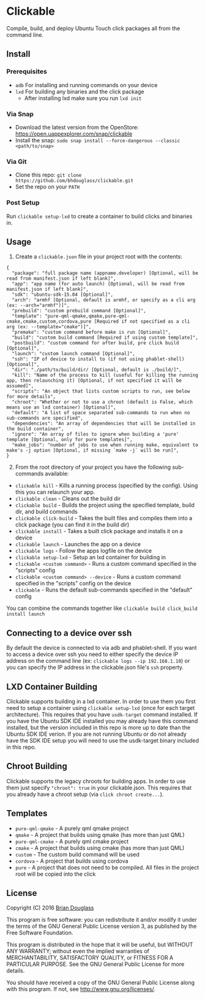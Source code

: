 # Clickable

Compile, build, and deploy Ubuntu Touch click packages all from the command line.

## Install

### Prerequisites

* `adb` For installing and running commands on your device
* `lxd` For building any binaries and the click package
    * After installing lxd make sure you run `lxd init`

### Via Snap

* Download the latest version from the OpenStore: <https://open.uappexplorer.com/snap/clickable>
* Install the snap: `sudo snap install --force-dangerous --classic <path/to/snap>`

### Via Git

* Clone this repo: `git clone https://github.com/bhdouglass/clickable.git`
* Set the repo on your `PATH`

### Post Setup

Run `clickable setup-lxd` to create a container to build clicks and binaries in.

## Usage

1) Create a `clickable.json` file in your project root with the contents:

```
{
  "package": "full package name (appname.developer) [Optional, will be read from manifest.json if left blank]",
  "app": "app name (for auto launch) [Optional, will be read from manifest.json if left blank]",
  "sdk": "ubuntu-sdk-15.04 [Optional]",
  "arch": "armhf [Optional, default is armhf, or specify as a cli arg (ex: --arch="armhf")]",
  "prebuild": "custom prebuild command [Optional]",
  "template": "pure-qml-qmake,qmake,pure-qml-cmake,cmake,custom,cordova,pure [Required if not specified as a cli arg (ex: --template="cmake")]",
  "premake": "custom command before make is run [Optional]",
  "build": "custom build command [Required if using custom template]",
  "postbuild": "custom command for after build, pre click build [Optional]",
  "launch": "custom launch command [Optional]",
  "ssh": "IP of device to install to (if not using phablet-shell) [Optional]",
  "dir": "./path/to/build/dir/ [Optional, default is ./build/]",
  "kill": "Name of the process to kill (useful for killing the running app, then relaunching it) [Optional, if not specified it will be assumed]",
  "scripts": "An object that lists custom scripts to run, see below for more details",
  "chroot": "Whether or not to use a chroot (default is False, which means use an lxd container) [Optional]",
  "default": "A list of space separated sub-commands to run when no sub-commands are specified",
  "dependencies": "An array of dependencies that will be installed in the build container",
  "ignore": "An array of files to ignore when building a 'pure' template [Optional, only for pure templates]",
  "make_jobs": "number of jobs to use when running make, equivalent to make's -j option [Optional, if missing `make -j` will be run]",
}
```

2) From the root directory of your project you have the following sub-commands available:

* `clickable kill` - Kills a running process (specified by the config). Using this you can relaunch your app.
* `clickable clean` - Cleans out the build dir
* `clickable build` - Builds the project using the specified template, build dir, and build commands
* `clickable click-build` - Takes the built files and compiles them into a click package (you can find it in the build dir)
* `clickable install` - Takes a built click package and installs it on a device
* `clickable launch` - Launches the app on a device
* `clickable logs` - Follow the apps logfile on the device
* `clickable setup-lxd` - Setup an lxd container for building in
* `clickable <custom command>` - Runs a custom command specified in the "scripts" config
* `clickable <custom command> --device` - Runs a custom command specified in the "scripts" config on the device
* `clickable` - Runs the default sub-commands specified in the "default" config

You can combine the commands together like `clickable build click_build install launch`

## Connecting to a device over ssh

By default the device is connected to via adb and phablet-shell.
If you want to access a device over ssh you need to either specify the device
IP address on the command line (ex: `clickable logs --ip 192.168.1.10`) or you
can specify the IP address in the clickable.json file's `ssh` property.

## LXD Container Building

Clickable supports building in a lxd container. In order to use them you first
need to setup a container using `clickable setup-lxd` (once for each target architecture).
This requires that you have `usdk-target` command installed. If you have the Ubuntu
SDK IDE installed you may already have this command installed, but the version
included in this repo is more up to date than the Ubuntu SDK IDE verion. If
you are not running Ubuntu or do not already have the SDK IDE setup you will
need to use the usdk-target binary included in this repo.

## Chroot Building

Clickable supports the legacy chroots for building apps. In order to use them just
specify `"chroot": true` in your clickable.json. This requires that you already
have a chroot setup (via `click chroot create...`).

## Templates

* `pure-qml-qmake` - A purely qml qmake project
* `qmake` - A project that builds using qmake (has more than just QML)
* `pure-qml-cmake` - A purely qml cmake project
* `cmake` - A project that builds using cmake (has more than just QML)
* `custom` - The custom build command will be used
* `cordova` - A project that builds using cordova
* `pure` - A project that does not need to be compiled. All files in the project root will be copied into the click

## License

Copyright (C) 2016 [Brian Douglass](http://bhdouglass.com/)

This program is free software: you can redistribute it and/or modify it under the terms of the GNU General Public License version 3, as published
by the Free Software Foundation.

This program is distributed in the hope that it will be useful, but WITHOUT ANY WARRANTY; without even the implied warranties of MERCHANTABILITY, SATISFACTORY QUALITY, or FITNESS FOR A PARTICULAR PURPOSE.  See the GNU General Public License for more details.

You should have received a copy of the GNU General Public License along with this program.  If not, see <http://www.gnu.org/licenses/>.
